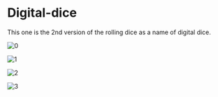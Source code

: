 # Digital-dice
This one is the 2nd version of the rolling dice as a name of digital dice.


![0](https://user-images.githubusercontent.com/61471356/183648201-ec94db67-c529-4035-a7c2-5753dbe048ca.jpeg)

![1](https://user-images.githubusercontent.com/61471356/183648258-29a20012-4f17-471f-aec4-937588e78b6d.jpeg)

![2](https://user-images.githubusercontent.com/61471356/183648239-a493e959-a3c7-41a0-9eb6-ede3a95f7598.jpeg)

![3](https://user-images.githubusercontent.com/61471356/183648287-9bd261ae-7f10-47f5-8df6-13b429136579.jpeg)

